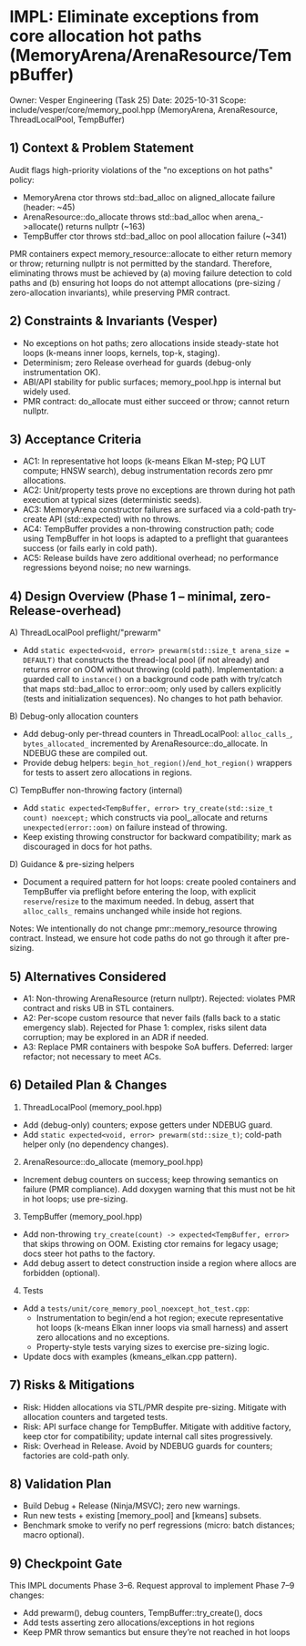 # IMPL: Eliminate exceptions from core allocation hot paths (MemoryArena/ArenaResource/TempBuffer)

Owner: Vesper Engineering (Task 25)
Date: 2025-10-31
Scope: include/vesper/core/memory_pool.hpp (MemoryArena, ArenaResource, ThreadLocalPool, TempBuffer)

## 1) Context & Problem Statement

Audit flags high-priority violations of the "no exceptions on hot paths" policy:
- MemoryArena ctor throws std::bad_alloc on aligned_allocate failure (header: ~45)
- ArenaResource::do_allocate throws std::bad_alloc when arena_->allocate() returns nullptr (~163)
- TempBuffer<T> ctor throws std::bad_alloc on pool allocation failure (~341)

PMR containers expect memory_resource::allocate to either return memory or throw; returning nullptr is not permitted by the standard. Therefore, eliminating throws must be achieved by (a) moving failure detection to cold paths and (b) ensuring hot loops do not attempt allocations (pre-sizing / zero-allocation invariants), while preserving PMR contract.

## 2) Constraints & Invariants (Vesper)
- No exceptions on hot paths; zero allocations inside steady-state hot loops (k-means inner loops, kernels, top-k, staging).
- Determinism; zero Release overhead for guards (debug-only instrumentation OK).
- ABI/API stability for public surfaces; memory_pool.hpp is internal but widely used.
- PMR contract: do_allocate must either succeed or throw; cannot return nullptr.

## 3) Acceptance Criteria
- AC1: In representative hot loops (k-means Elkan M-step; PQ LUT compute; HNSW search), debug instrumentation records zero pmr allocations.
- AC2: Unit/property tests prove no exceptions are thrown during hot path execution at typical sizes (deterministic seeds).
- AC3: MemoryArena constructor failures are surfaced via a cold-path try-create API (std::expected) with no throws.
- AC4: TempBuffer provides a non-throwing construction path; code using TempBuffer in hot loops is adapted to a preflight that guarantees success (or fails early in cold path).
- AC5: Release builds have zero additional overhead; no performance regressions beyond noise; no new warnings.

## 4) Design Overview (Phase 1 – minimal, zero-Release-overhead)

A) ThreadLocalPool preflight/"prewarm"
- Add `static expected<void, error> prewarm(std::size_t arena_size = DEFAULT)` that constructs the thread-local pool (if not already) and returns error on OOM without throwing (cold path). Implementation: a guarded call to `instance()` on a background code path with try/catch that maps std::bad_alloc to error::oom; only used by callers explicitly (tests and initialization sequences). No changes to hot path behavior.

B) Debug-only allocation counters
- Add debug-only per-thread counters in ThreadLocalPool: `alloc_calls_`, `bytes_allocated_` incremented by ArenaResource::do_allocate. In NDEBUG these are compiled out.
- Provide debug helpers: `begin_hot_region()`/`end_hot_region()` wrappers for tests to assert zero allocations in regions.

C) TempBuffer non-throwing factory (internal)
- Add `static expected<TempBuffer, error> try_create(std::size_t count) noexcept;` which constructs via pool_.allocate and returns `unexpected(error::oom)` on failure instead of throwing.
- Keep existing throwing constructor for backward compatibility; mark as discouraged in docs for hot paths.

D) Guidance & pre-sizing helpers
- Document a required pattern for hot loops: create pooled containers and TempBuffer via preflight before entering the loop, with explicit `reserve`/`resize` to the maximum needed. In debug, assert that `alloc_calls_` remains unchanged while inside hot regions.

Notes: We intentionally do not change pmr::memory_resource throwing contract. Instead, we ensure hot code paths do not go through it after pre-sizing. 

## 5) Alternatives Considered
- A1: Non-throwing ArenaResource (return nullptr). Rejected: violates PMR contract and risks UB in STL containers.
- A2: Per-scope custom resource that never fails (falls back to a static emergency slab). Rejected for Phase 1: complex, risks silent data corruption; may be explored in an ADR if needed.
- A3: Replace PMR containers with bespoke SoA buffers. Deferred: larger refactor; not necessary to meet ACs.

## 6) Detailed Plan & Changes

1) ThreadLocalPool (memory_pool.hpp)
- Add (debug-only) counters; expose getters under NDEBUG guard.
- Add `static expected<void, error> prewarm(std::size_t)`; cold-path helper only (no dependency changes).

2) ArenaResource::do_allocate (memory_pool.hpp)
- Increment debug counters on success; keep throwing semantics on failure (PMR compliance). Add doxygen warning that this must not be hit in hot loops; use pre-sizing.

3) TempBuffer<T> (memory_pool.hpp)
- Add non-throwing `try_create(count) -> expected<TempBuffer, error>` that skips throwing on OOM. Existing ctor remains for legacy usage; docs steer hot paths to the factory.
- Add debug assert to detect construction inside a region where allocs are forbidden (optional).

4) Tests
- Add a `tests/unit/core_memory_pool_noexcept_hot_test.cpp`:
  - Instrumentation to begin/end a hot region; execute representative hot loops (k-means Elkan inner loops via small harness) and assert zero allocations and no exceptions.
  - Property-style tests varying sizes to exercise pre-sizing logic.
- Update docs with examples (kmeans_elkan.cpp pattern).

## 7) Risks & Mitigations
- Risk: Hidden allocations via STL/PMR despite pre-sizing. Mitigate with allocation counters and targeted tests.
- Risk: API surface change for TempBuffer. Mitigate with additive factory, keep ctor for compatibility; update internal call sites progressively.
- Risk: Overhead in Release. Avoid by NDEBUG guards for counters; factories are cold-path only.

## 8) Validation Plan
- Build Debug + Release (Ninja/MSVC); zero new warnings.
- Run new tests + existing [memory_pool] and [kmeans] subsets.
- Benchmark smoke to verify no perf regressions (micro: batch distances; macro optional).

## 9) Checkpoint Gate
This IMPL documents Phase 3–6. Request approval to implement Phase 7–9 changes:
- Add prewarm(), debug counters, TempBuffer::try_create(), docs
- Add tests asserting zero allocations/exceptions in hot regions
- Keep PMR throw semantics but ensure they’re not reached in hot loops

